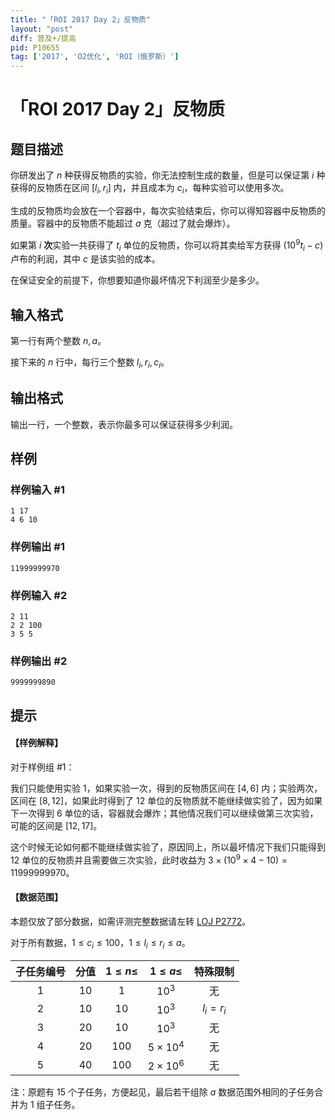 ```yaml
---
title: "「ROI 2017 Day 2」反物质"
layout: "post"
diff: 普及+/提高
pid: P10655
tag: ['2017', 'O2优化', 'ROI（俄罗斯）']
---
```

# 「ROI 2017 Day 2」反物质
## 题目描述

你研发出了 $n$ 种获得反物质的实验，你无法控制生成的数量，但是可以保证第 $i$ 种获得的反物质在区间 $[l_i,r_i]$ 内，并且成本为 $c_i$，每种实验可以使用多次。

生成的反物质均会放在一个容器中，每次实验结束后，你可以得知容器中反物质的质量。容器中的反物质不能超过 $a$ 克（超过了就会爆炸）。

如果第 $i$ **次**实验一共获得了 $t_i$ 单位的反物质，你可以将其卖给军方获得 $(10^9t_i-c)$ 卢布的利润，其中 $c$ 是该实验的成本。

在保证安全的前提下，你想要知道你最坏情况下利润至少是多少。
## 输入格式

第一行有两个整数 $n,a$。

接下来的 $n$ 行中，每行三个整数 $l_i,r_i,c_i$。
## 输出格式

输出一行，一个整数，表示你最多可以保证获得多少利润。
## 样例

### 样例输入 #1
```
1 17
4 6 10
```
### 样例输出 #1
```
11999999970
```
### 样例输入 #2
```
2 11
2 2 100
3 5 5
```
### 样例输出 #2
```
9999999890
```
## 提示

#### 【样例解释】

对于样例组 #1：

我们只能使用实验 $1$，如果实验一次，得到的反物质区间在 $[4,6]$ 内；实验两次，区间在 $[8,12]$，如果此时得到了 $12$ 单位的反物质就不能继续做实验了，因为如果下一次得到 $6$ 单位的话，容器就会爆炸；其他情况我们可以继续做第三次实验，可能的区间是 $[12,17]$。

这个时候无论如何都不能继续做实验了，原因同上，所以最坏情况下我们只能得到 $12$ 单位的反物质并且需要做三次实验，此时收益为 $3 \times (10^9 \times 4-10)=11999999970$。

#### 【数据范围】

本题仅放了部分数据，如需评测完整数据请左转 [LOJ P2772](https://loj.ac/p/2772)。

对于所有数据，$1 \le c_i \le 100$，$1 \le l_i \le r_i \le a$。

| 子任务编号 | 分值 | $1 \le n \le$ | $1 \le a \le$ | 特殊限制 |
| :----------: | :----------: | :----------: | :----------: | :----------: |
| $1$ | $10$ | $1$ | $10^3$ | 无 |
| $2$ | $10$ | $10$ | $10^3$ | $l_i=r_i$ |
| $3$ | $20$ | $10$ | $10^3$ | 无 |
| $4$ | $20$ | $100$ | $5 \times 10^4$ | 无 |
| $5$ | $40$ | $100$ | $2 \times 10^6$ | 无 |

注：原题有 $15$ 个子任务，方便起见，最后若干组除 $a$ 数据范围外相同的子任务合并为 $1$ 组子任务。
